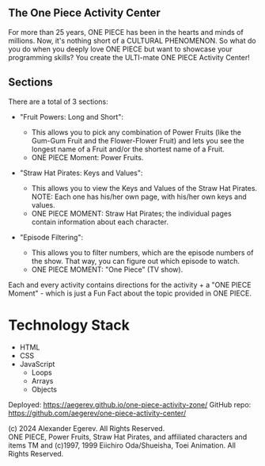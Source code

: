 ## The One Piece Activity Center
For more than 25 years, ONE PIECE has been in the hearts and minds of millions. Now, it's nothing short of a CULTURAL PHENOMENON.
So what do you do when you deeply love ONE PIECE but want to showcase your programming skills? You create the ULTI-mate ONE PIECE Activity Center!

## Sections
There are a total of 3 sections:

* "Fruit Powers: Long and Short":
    * This allows you to pick any combination of Power Fruits (like the Gum-Gum Fruit and the Flower-Flower Fruit) and lets you see the longest name of a Fruit and/or the shortest name of a Fruit.
    * ONE PIECE Moment: Power Fruits.

* "Straw Hat Pirates: Keys and Values":
    * This allows you to view the Keys and Values of the Straw Hat Pirates. NOTE: Each one has his/her own page, with his/her own keys and values.
    * ONE PIECE MOMENT: Straw Hat Pirates; the individual pages contain information about each character. 

* "Episode Filtering":
    * This allows you to filter numbers, which are the episode numbers of the show. That way, you can figure out which episode to watch.
    * ONE PIECE MOMENT: "One Piece" (TV show).
 
Each and every activity contains directions for the activity + a "ONE PIECE Moment" - which is just a Fun Fact about the topic provided in ONE PIECE.

# Technology Stack
* HTML
* CSS
* JavaScript
  * Loops
  * Arrays
  * Objects 

Deployed: https://aegerev.github.io/one-piece-activity-zone/
GitHub repo: https://github.com/aegerev/one-piece-activity-center/

(c) 2024 Alexander Egerev. All Rights Reserved. <br/>
ONE PIECE, Power Fruits, Straw Hat Pirates, and affiliated characters and items TM and (c)1997, 1999 Eiichiro Oda/Shueisha, Toei Animation. All Rights Reserved.
